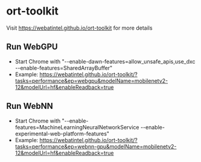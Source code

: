 # ort-toolkit

Visit https://webatintel.github.io/ort-toolkit for more details

## Run WebGPU

- Start Chrome with "--enable-dawn-features=allow_unsafe_apis,use_dxc --enable-features=SharedArrayBuffer"
- Example: https://webatintel.github.io/ort-toolkit/?tasks=performance&ep=webgpu&modelName=mobilenetv2-12&modelUrl=hf&enableReadback=true

## Run WebNN

- Start Chrome with "--enable-features=MachineLearningNeuralNetworkService --enable-experimental-web-platform-features"
- Example: https://webatintel.github.io/ort-toolkit/?tasks=performance&ep=webnn-gpu&modelName=mobilenetv2-12&modelUrl=hf&enableReadback=true
